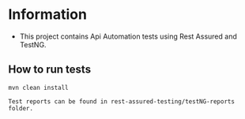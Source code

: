 # Information
- This project contains Api Automation tests using Rest Assured and TestNG.

## How to run tests
```
mvn clean install
```
```
Test reports can be found in rest-assured-testing/testNG-reports folder.
```
